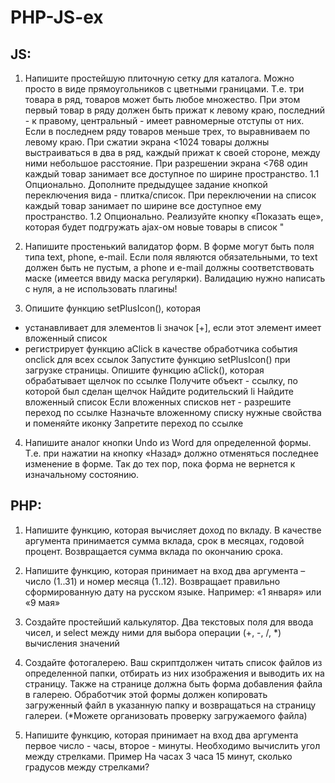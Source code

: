 # PHP-JS-ex

## JS:
1. Напишите простейшую плиточную сетку для каталога. Можно просто в виде прямоугольников с цветными границами. Т.е. три товара в ряд, товаров может быть любое множество. При этом первый товар в ряду должен быть прижат к левому краю, последний - к правому, центральный - имеет равномерные отступы от них. Если в последнем ряду товаров меньше трех, то выравниваем по левому краю. При сжатии экрана <1024 товары должны выстраиваться в два в ряд, каждый прижат к своей стороне, между ними небольшое расстояние. При разрешении экрана <768 один каждый товар занимает все доступное по ширине пространство. 
1.1 Опционально. Дополните предыдущее задание кнопкой переключения вида - плитка/список. При переключении на список каждый товар занимает по ширине все доступное ему пространство. 
1.2 Опционально. Реализуйте кнопку «Показать еще», которая будет подгружать ajax-ом новые товары в список "

2. Напишите простенький валидатор форм. В форме могут быть поля типа text, phone, e-mail. Если поля являются обязательными, то text должен быть не пустым, а phone и e-mail должны соответствовать маске (имеется ввиду маска регулярки). Валидацию нужно написать с нуля, а не использовать плагины! 

3. Опишите функцию setPlusIcon(), которая 
- устанавливает для элементов li значок [+], если этот элемент имеет вложенный список 
- регистрирует функцию aClick в качестве обработчика события onclick для всех ссылок 
Запустите функцию setPlusIcon() при загрузке страницы. 
Опишите функцию aClick(), которая обрабатывает щелчок по ссылке 
Получите объект - ссылку, по которой был сделан щелчок 
Найдите родительский li 
Найдите вложенный список 
Если вложенных списков нет - разрешите переход по ссылке 
Назначьте вложенному списку нужные свойства и поменяйте иконку 
Запретите переход по ссылке 

4. Напишите аналог кнопки Undo из Word для определенной формы. Т.е. при нажатии на кнопку «Назад» должно отменяться последнее изменение в форме. Так до тех пор, пока форма не вернется к изначальному состоянию. 


## PHP:

1. Напишите функцию, которая вычисляет доход по вкладу. В качестве аргумента принимается сумма вклада, срок в месяцах, годовой процент. Возвращается сумма вклада по окончанию срока. 

2. Напишите функцию, которая принимает на вход два аргумента – число (1..31) и номер месяца (1..12). Возвращает правильно сформированную дату на русском языке. Например: «1 января» или «9 мая» 

3. Создайте простейший калькулятор. Два текстовых поля для ввода чисел, и select между ними для выбора операции (+, -, /, *) вычисления значений 

4. Создайте фотогалерею. Ваш скриптдолжен читать список файлов из определенной папки, отбирать из них изображения и выводить их на страницу. Также на странице должна быть форма добавления файла в галерею. Обработчик этой формы должен копировать загруженный файл в указанную папку и возвращаться на страницу галереи. (*Можете организовать проверку загружаемого файла) 

5. Напишите функцию, которая принимает на вход два аргумента первое число - часы, второе - минуты. Необходимо вычислить угол между стрелками. Пример На часах 3 часа 15 минут, сколько градусов между стрелками? 
